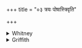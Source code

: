 +++
title = "०३ त्रयः पोषास्त्रिवृति"

+++

<details><summary>Whitney</summary>

### Translation
3. Let three abundances (*póṣa*) resort to the triple one; let Pūshan  
anoint it with milk, with ghee; affluence of food, affluence of man  
(*púruṣa*), affluence of cattle—let these resort hither.

### Notes
Ppp. reads in **a** *trivṛtaś;* in **c** *anyasya*, and *bhāumā* both  
times (*bhū-* in **d**). We need in **a** to resolve *tṛ-ayaḥ*.
</details>

<details><summary>Griffith</summary>

In three-threaded Charm rest triple fulness! Let Pushan cover it with milk and butter. Here rest abundant store of food and people, may ample store of cattle rest within it.
</details>
